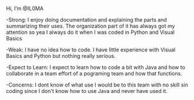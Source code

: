 Hi, I’m @IL0MA

-Strong: I enjoy doing documentation and explaining the parts and summarizing their uses. The organization part of it has always got my attention so yea I always do it when I was coded in Python and Visual Basics 

-Weak: I have no idea how to code. I have little experience with Visual Basics and Python but nothing really serious.

-Expect to Learn: I expect to learn how to code a bit with Java and how to collaborate in a team effort of a pograming team and how that functions. 

-Concerns: I dont know of what use I would be to this team with no skill sin coding since I don't know how to use Java and never have used it. 
